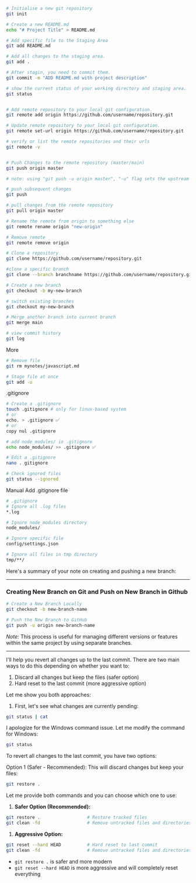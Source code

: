 ```sh
# Initialise a new git repository
git init

# Create a new README.md
echo "# Project Title" > README.md

# Add specific file to the Staging Area
git add README.md

# Add all changes to the staging area.
git add .

# After stagin, you need to commit them.
git commit -m "ADD README.md with project description"

# show the current status of your working directory and staging area.
git status
```

```sh

# Add remote repository to your local git configuration.
git remote add origin https://github.com/username/repository.git

# Update remote repository to your local git configuration.
git remote set-url origin https://github.com/username/repository.git

# verify or list the remote repositories and their urls
git remote -v


# Push Changes to the remote repository (master/main)
git push origin master

# note: using "git push -u origin master", "-u" flag sets the upstream for the branch so feature pushes can be done with just "git push"

# push subsequent changes
git push

# pull changes from the remote repository
git pull origin master

# Rename the remote from origin to something else
git remote rename origin "new-origin"

# Remove remote
git remote remove origin 

# Clone a repository
git clone https://github.com/username/repository.git

#clone a specific branch
git clone --branch branchname https://github.com/username/repository.git

# Create a new branch
git checkout -b my-new-branch

# switch existing branches
git checkout my-new-branch

# Merge another branch into current branch
git merge main

# view commit history
git log
```

More
```sh
# Remove file
git rm mynotes/javascript.md

# Stage file at once
git add -u
```

.gitignore
```sh
# Create a .gitignore
touch .gitignore # only for linux-based system
# or
echo. > .gitignore ✅
# or
copy nul .gitignore

# add node_modules/ in .gitignore
echo node_modules/ >> .gitignore ✅

# Edit a .gitignore
nano . gitignore

# Check ignored files
git status --ignored
```

Manual Add  .gitignore file 
```sh
# .gitignore
# Ignore all .log files
*.log

# Ignore node_modules directory
node_modules/

# Ignore specific file
config/settings.json

# Ignore all files in tmp directory
tmp/**/

```

Here's a summary of your note on creating and pushing a new branch:

---

### Creating New Branch on Git and Push on New Branch in Github

   ```bash
   # Create a New Branch Locally
   git checkout -b new-branch-name
   
   # Push the New Branch to GitHub
   git push -u origin new-branch-name
   ```

_Note:_ This process is useful for managing different versions or features within the same project by using separate branches.


---

I'll help you revert all changes up to the last commit. There are two main ways to do this depending on whether you want to:

1. Discard all changes but keep the files (safer option)
2. Hard reset to the last commit (more aggressive option)

Let me show you both approaches:

1. First, let's see what changes are currently pending:

```bash
git status | cat
```
I apologize for the Windows command issue. Let me modify the command for Windows:

```bash
git status
```
To revert all changes to the last commit, you have two options:

Option 1 (Safer - Recommended):
This will discard changes but keep your files:

```bash
git restore .
```
Let me provide both commands and you can choose which one to use:

1. **Safer Option (Recommended):**
```bash
git restore .                  # Restore tracked files
git clean -fd                  # Remove untracked files and directories
```

1. **Aggressive Option:**
```bash
git reset --hard HEAD          # Hard reset to last commit
git clean -fd                  # Remove untracked files and directories
```

- `git restore .` is safer and more modern
- `git reset --hard HEAD` is more aggressive and will completely reset everything
